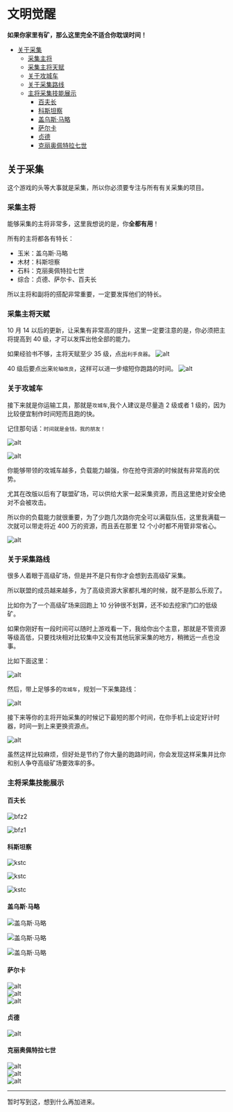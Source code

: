 # 文明觉醒 <!-- omit in toc -->

**如果你家里有矿，那么这里完全不适合你耽误时间！**

- [关于采集](#关于采集)
    - [采集主将](#采集主将)
    - [采集主将天赋](#采集主将天赋)
    - [关于攻城车](#关于攻城车)
    - [关于采集路线](#关于采集路线)
    - [主将采集技能展示](#主将采集技能展示)
        - [百夫长](#百夫长)
        - [科斯坦察](#科斯坦察)
        - [盖乌斯·马略](#盖乌斯马略)
        - [萨尔卡](#萨尔卡)
        - [贞德](#贞德)
        - [克丽奥佩特拉七世](#克丽奥佩特拉七世)

## 关于采集

这个游戏的头等大事就是采集，所以你必须要专注与所有有关采集的项目。

### 采集主将

能够采集的主将非常多，这里我想说的是，你**全都有用**！

所有的主将都各有特长：

- 玉米：盖乌斯·马略
- 木材：科斯坦察
- 石料：克丽奥佩特拉七世
- 综合：贞德、萨尔卡、百夫长

所以主将和副将的搭配非常重要，一定要发挥他们的特长。

### 采集主将天赋

10 月 14 以后的更新，让采集有非常高的提升，这里一定要注意的是，你必须把主将提高到 40 级，才可以发挥出他全部的能力。

如果经验书不够，主将天赋至少 35 级，点出`利手良器`。
![alt](static/img/404067230272683241.jpg)

40 级后要点出来`轮轴改良`，这样可以进一步缩短你跑路的时间。
![alt](static/img/170847286932138723.jpg)

### 关于攻城车

接下来就是你运输工具，那就是`攻城车`,我个人建议是尽量造 2 级或者 1 级的，因为比较便宜制作时间短而且跑的快。

记住那句话：`时间就是金钱，我的朋友！`

![alt](static/img/微信图片_201811201633041.jpg)

![alt](static/img/微信图片_20181120163304.jpg)

你能够带领的攻城车越多，负载能力越强，你在抢夺资源的时候就有非常高的优势。

尤其在改版以后有了联盟矿场，可以供给大家一起采集资源，而且这里绝对安全绝对不会被攻击。

所以你的负载能力就很重要，为了少跑几次路你完全可以满载队伍，这里我满载一次就可以带走将近 400 万的资源，而且丢在那里 12 个小时都不用管非常省心。

![alt](static/img/微信图片_2018112015283515.jpg)

### 关于采集路线

很多人着眼于高级矿场，但是并不是只有你才会想到去高级矿采集。

所以联盟的成员越来越多，为了高级资源大家都扎堆的时候，就不是那么乐观了。

比如你为了一个高级矿场来回跑上 10 分钟很不划算，还不如去挖家门口的低级矿。

如果你刚好有一段时间可以随时上游戏看一下，我给你出个主意，那就是不管资源等级高低，只要找块相对比较集中又没有其他玩家采集的地方，稍微远一点也没事。

比如下面这里：

![alt](static/img/微信图片_20181120172008.jpg)

然后，带上足够多的`攻城车`，规划一下采集路线：

![alt](static/img/微信图片_20181120173513.jpg)

接下来等你的主将开始采集的时候记下最短的那个时间，在你手机上设定好计时器，时间一到上来更换资源点。

![alt](static/img/微信图片_201811201720081.jpg)

虽然这样比较麻烦，但好处是节约了你大量的跑路时间，你会发现这样采集并比你和别人争夺高级矿场要效率的多。

### 主将采集技能展示

#### 百夫长

![bfz2](static/img/微信图片_20181120152835.jpg)

![bfz1](static/img/639963208852438339.jpg)

#### 科斯坦察

![kstc](static/img/微信图片_201811201528351.jpg)

![kstc](static/img/微信图片_201811201528352.jpg)

![kstc](static/img/微信图片_201811201528353.jpg)

#### 盖乌斯·马略

![盖乌斯·马略](static/img/微信图片_2018112015283512.jpg)

![盖乌斯·马略](static/img/微信图片_2018112015283511.jpg)

![盖乌斯·马略](static/img/微信图片_2018112015283510.jpg)

#### 萨尔卡

![alt](static/img/微信图片_201811201528359.jpg)  
![alt](static/img/微信图片_201811201528358.jpg)  
![alt](static/img/微信图片_201811201528357.jpg)

#### 贞德

![alt](static/img/微信图片_2018112015283513.jpg)

#### 克丽奥佩特拉七世

![alt](static/img/微信图片_201811201528356.jpg)  
![alt](static/img/微信图片_201811201528355.jpg)  
![alt](static/img/微信图片_201811201528354.jpg)

---

暂时写到这，想到什么再加进来。
